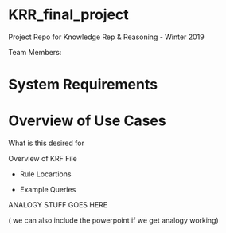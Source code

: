 # KRR_final_project
Project Repo for Knowledge Rep &amp; Reasoning - Winter 2019

Team Members:

# System Requirements



# Overview of Use Cases

What is this desired for

Overview of KRF File

  - Rule Locartions

  - Example Queries


ANALOGY STUFF GOES HERE

( we can also include the powerpoint if we get analogy working)

